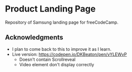 # Product Landing Page

Repository of Samsung landing page for freeCodeCamp.

## Acknowledgments

- I plan to come back to this to improve it as I learn.
- Live version: https://codepen.io/DKBeaton/pen/vYLEWvP
  - Doesn't contain Scrollreveal
  - Video element don't display correctly
